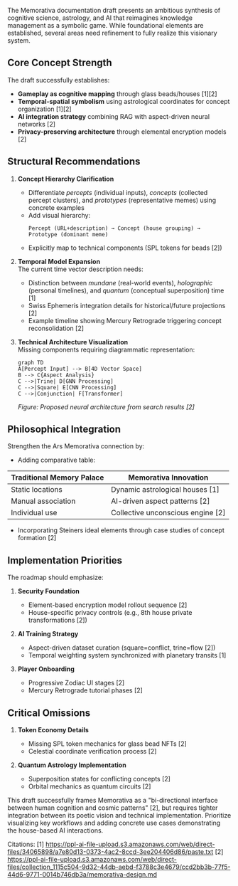 


The Memorativa documentation draft presents an ambitious synthesis of cognitive science, astrology, and AI that reimagines knowledge management as a symbolic game. While foundational elements are established, several areas need refinement to fully realize this visionary system.

## Core Concept Strength
The draft successfully establishes:
- **Gameplay as cognitive mapping** through glass beads/houses [1][2]  
- **Temporal-spatial symbolism** using astrological coordinates for concept organization [1][2]
- **AI integration strategy** combining RAG with aspect-driven neural networks [2]
- **Privacy-preserving architecture** through elemental encryption models [2]

## Structural Recommendations
1. **Concept Hierarchy Clarification**  
   - Differentiate *percepts* (individual inputs), *concepts* (collected percept clusters), and *prototypes* (representative memes) using concrete examples  
   - Add visual hierarchy:  
     ```  
     Percept (URL+description) → Concept (house grouping) → Prototype (dominant meme)  
     ```
   - Explicitly map to technical components (SPL tokens for beads [2])

2. **Temporal Model Expansion**  
   The current time vector description needs:  
   - Distinction between *mundane* (real-world events), *holographic* (personal timelines), and *quantum* (conceptual superposition) time [1]  
   - Swiss Ephemeris integration details for historical/future projections [2]  
   - Example timeline showing Mercury Retrograde triggering concept reconsolidation [2]

3. **Technical Architecture Visualization**  
   Missing components requiring diagrammatic representation:  
   ```mermaid  
   graph TD  
   A[Percept Input] --> B[4D Vector Space]  
   B --> C{Aspect Analysis}  
   C -->|Trine| D[GNN Processing]  
   C -->|Square| E[CNN Processing]  
   C -->|Conjunction| F[Transformer]  
   ```
   *Figure: Proposed neural architecture from search results [2]*

## Philosophical Integration
Strengthen the Ars Memorativa connection by:
- Adding comparative table:  

| Traditional Memory Palace | Memorativa Innovation |  
|---------------------------|-----------------------|  
| Static locations | Dynamic astrological houses [1] |  
| Manual association | AI-driven aspect patterns [2] |  
| Individual use | Collective unconscious engine [2] |  

- Incorporating Steiners ideal elements through case studies of concept formation [2]

## Implementation Priorities
The roadmap should emphasize:  
1. **Security Foundation**  
   - Element-based encryption model rollout sequence [2]  
   - House-specific privacy controls (e.g., 8th house private transformations [2])  

2. **AI Training Strategy**  
   - Aspect-driven dataset curation (square=conflict, trine=flow [2])  
   - Temporal weighting system synchronized with planetary transits [1]

3. **Player Onboarding**  
   - Progressive Zodiac UI stages [2]  
   - Mercury Retrograde tutorial phases [2]  

## Critical Omissions
1. **Token Economy Details**  
   - Missing SPL token mechanics for glass bead NFTs [2]  
   - Celestial coordinate verification process [2]

2. **Quantum Astrology Implementation**  
   - Superposition states for conflicting concepts [2]  
   - Orbital mechanics as quantum circuits [2]

This draft successfully frames Memorativa as a "bi-directional interface between human cognition and cosmic patterns" [2], but requires tighter integration between its poetic vision and technical implementation. Prioritize visualizing key workflows and adding concrete use cases demonstrating the house-based AI interactions.

Citations:
[1] https://ppl-ai-file-upload.s3.amazonaws.com/web/direct-files/34065898/a7e80d13-0373-4ac2-8ccd-3ee204406d86/paste.txt
[2] https://ppl-ai-file-upload.s3.amazonaws.com/web/direct-files/collection_1115c504-9d32-44db-aebd-f3788c3e4679/ccd2bb3b-77f5-44d6-9771-0014b746db3a/memorativa-design.md